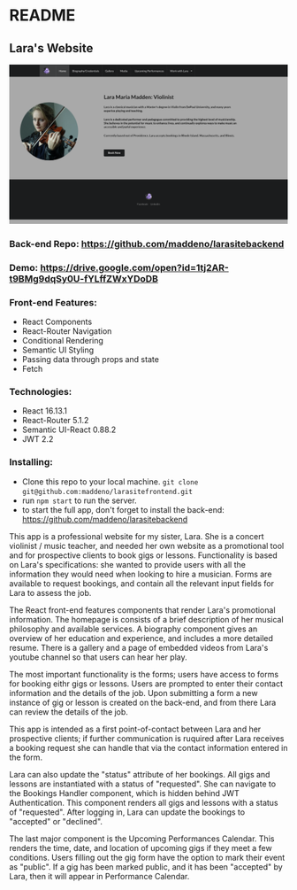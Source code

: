 # README

## Lara's Website

![](src/assets/larasite_screenshot.png)

### Back-end Repo: https://github.com/maddeno/larasitebackend

### Demo: https://drive.google.com/open?id=1tj2AR-t9BMg9dqSy0U-fYLffZWxYDoDB

### Front-end Features:
  - React Components
  - React-Router Navigation
  - Conditional Rendering
  - Semantic UI Styling
  - Passing data through props and state
  - Fetch

### Technologies: 
  - React 16.13.1
  - React-Router 5.1.2
  - Semantic UI-React 0.88.2
  - JWT 2.2

### Installing: 
  - Clone this repo to your local machine. ```git clone git@github.com:maddeno/larasitefrontend.git```
  - run ```npm start``` to run the server.
  - to start the full app, don't forget to install the back-end: https://github.com/maddeno/larasitebackend


This app is a professional website for my sister, Lara. She is a concert violinist / music teacher, and needed her own website as a promotional tool and for prospective clients to book gigs or lessons. Functionality is based on Lara's specifications: she wanted to provide users with all the information they would need when looking to hire a musician. Forms are available to request bookings, and contain all the relevant input fields for Lara to assess the job. 

The React front-end features components that render Lara's promotional information. The homepage is consists of a brief description of her musical philosophy and available services. A biography component gives an overview of her education and experience, and includes a more detailed resume. There is a gallery and a page of embedded videos from Lara's youtube channel so that users can hear her play. 

The most important functionality is the forms; users have access to forms for booking eithr gigs or lessons. Users are prompted to enter their contact information and the details of the job. Upon submitting a form a new instance of gig or lesson is created on the back-end, and from there Lara can review the details of the job. 

This app is intended as a first point-of-contact between Lara and her prospective clients; if further communication is ruquired after Lara receives a booking request she can handle that via the contact information entered in the form. 

Lara can also update the "status" attribute of her bookings. All gigs and lessons are instantiated with a status of "requested". She can navigate to the Bookings Handler component, which is hidden behind JWT Authentication. This component renders all gigs and lessons with a status of "requested". After logging in, Lara can update the bookings to "accepted" or "declined".

The last major component is the Upcoming Performances Calendar. This renders the time, date, and location of upcoming gigs if they meet a few conditions. Users filling out the gig form have the option to mark their event as "public". If a gig has been marked public, and it has been "accepted" by Lara, then it will appear in Performance Calendar. 